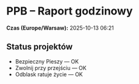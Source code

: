 # PPB – Raport godzinowy
**Czas (Europe/Warsaw):** 2025-10-13 06:21

## Status projektów
- Bezpieczny Pieszy — OK
- Zwolnij przy przejściu — OK
- Odblask ratuje życie — OK


